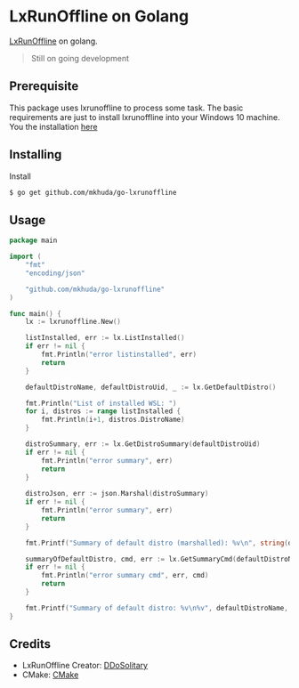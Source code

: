 # LxRunOffline on Golang

[LxRunOffline](https://github.com/DDoSolitary/LxRunOffline/) on golang.

> Still on going development

## Prerequisite
This package uses lxrunoffline to process some task. The basic requirements are just to install lxrunoffline into your Windows 10 machine. You the installation [here](https://github.com/DDoSolitary/LxRunOffline#install)

## Installing

Install

```bash
$ go get github.com/mkhuda/go-lxrunoffline
```


## Usage

```go
package main

import (
	"fmt"
	"encoding/json"

	"github.com/mkhuda/go-lxrunoffline"
)

func main() {
	lx := lxrunoffline.New()

	listInstalled, err := lx.ListInstalled()
	if err != nil {
		fmt.Println("error listinstalled", err)
		return
	}

	defaultDistroName, defaultDistroUid, _ := lx.GetDefaultDistro()

	fmt.Println("List of installed WSL: ")
	for i, distros := range listInstalled {
		fmt.Println(i+1, distros.DistroName)
	}

	distroSummary, err := lx.GetDistroSummary(defaultDistroUid)
	if err != nil {
		fmt.Println("error summary", err)
		return
	}
	
	distroJson, err := json.Marshal(distroSummary)
	if err != nil {
		fmt.Println("error summary", err)
		return
	}

	fmt.Printf("Summary of default distro (marshalled): %v\n", string(distroJson))

	summaryOfDefaultDistro, cmd, err := lx.GetSummaryCmd(defaultDistroName)
	if err != nil {
		fmt.Println("error summary cmd", err, cmd)
		return
	}

	fmt.Printf("Summary of default distro: %v\n%v", defaultDistroName, summaryOfDefaultDistro)
}


```

## Credits

- LxRunOffline Creator: [DDoSolitary](https://github.com/DDoSolitary/LxRunOffline/)
- CMake: [CMake](https://cmake.org/)
